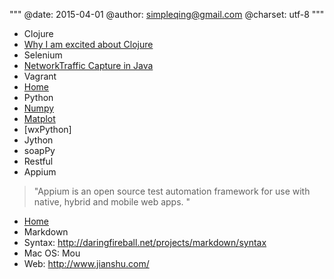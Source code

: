 """
@date: 2015-04-01
@author: simpleqing@gmail.com
@charset: utf-8
"""

* Clojure
 * [Why I am excited about Clojure](http://blog.txus.io/2014/05/why-i-am-excited-about-clojure/)
* Selenium
 * [NetworkTraffic Capture in Java](http://blog.eviltester.com/2010/05/a-selenium-capturenetworktraffic-example-in-java.html)
* Vagrant
 * [Home](https://www.vagrantup.com/)
* Python
 * [Numpy](http://www.numpy.org/)
 * [Matplot](http://matplotlib.org/)
 * [wxPython]
 * Jython
 * soapPy
* Restful
* Appium
>"Appium is an open source test automation framework for use with native, hybrid and mobile web apps. "
 * [Home](http://appium.io/)
* Markdown
 * Syntax: http://daringfireball.net/projects/markdown/syntax
 * Mac OS: Mou
 * Web: http://www.jianshu.com/
